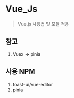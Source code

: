 # Vue_Js

> Vue.js 사용법 및 모듈 적용

## 참고

1. Vuex -> pinia

## 사용 NPM

1. toast-ui/vue-editor
2. pinia
